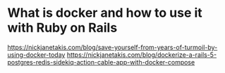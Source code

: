 # What is docker and how to use it with Ruby on Rails
https://nickjanetakis.com/blog/save-yourself-from-years-of-turmoil-by-using-docker-today
https://nickjanetakis.com/blog/dockerize-a-rails-5-postgres-redis-sidekiq-action-cable-app-with-docker-compose
